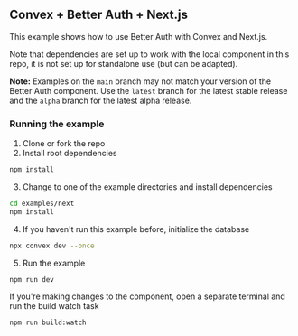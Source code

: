 ## Convex + Better Auth + Next.js

This example shows how to use Better Auth with Convex and Next.js.

Note that dependencies are set up to work with the local component in this repo,
it is not set up for standalone use (but can be adapted).

**Note:** Examples on the `main` branch may not match your version of the Better
Auth component. Use the `latest` branch for the latest stable release and the
`alpha` branch for the latest alpha release.

### Running the example

1. Clone or fork the repo
2. Install root dependencies

```bash
npm install
```

3. Change to one of the example directories and install dependencies

```bash
cd examples/next
npm install
```

4. If you haven't run this example before, initialize the database

```bash
npx convex dev --once
```

5. Run the example

```bash
npm run dev
```

If you're making changes to the component, open a separate terminal
and run the build watch task

```bash
npm run build:watch
```
